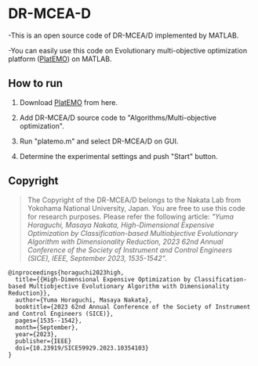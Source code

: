 # DR-MCEA-D

-This is an open source code of DR-MCEA/D implemented by MATLAB.

-You can easily use this code on Evolutionary multi-objective optimization platform ([PlatEMO](https://github.com/BIMK/PlatEMO/releases)) on MATLAB.

## How to run

  1. Download [PlatEMO](https://github.com/BIMK/PlatEMO/releases) from here.

  2. Add DR-MCEA/D source code to "Algorithms/Multi-objective optimization".

  3. Run "platemo.m" and select DR-MCEA/D on GUI.

  4. Determine the experimental settings and push "Start" button.

## Copyright
> The Copyright of the DR-MCEA/D belongs to the Nakata Lab from Yokohama National University, Japan. You are free to use this code for research purposes. Please refer the following article: _"Yuma Horaguchi, Masaya Nakata, High-Dimensional Expensive Optimization by Classification-based Multiobjective Evolutionary Algorithm with Dimensionality Reduction, 2023 62nd Annual Conference of the Society of Instrument and Control Engineers (SICE), IEEE, September 2023, 1535-1542"._

```
@inproceedings{horaguchi2023high,
  title={{High-Dimensional Expensive Optimization by Classification-based Multiobjective Evolutionary Algorithm with Dimensionality Reduction}},
  author={Yuma Horaguchi, Masaya Nakata},
  booktitle={2023 62nd Annual Conference of the Society of Instrument and Control Engineers (SICE)},
  pages={1535--1542},
  month={September},
  year={2023},
  publisher={IEEE}
  doi={10.23919/SICE59929.2023.10354103}
}
```
